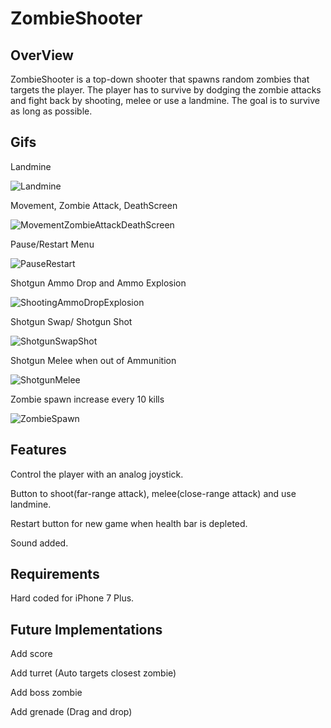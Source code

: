 # ZombieShooter

## OverView
ZombieShooter is a top-down shooter that spawns random zombies that targets the player. The player has to survive by dodging the zombie attacks and fight back by shooting, melee or use a landmine. The goal is to survive as long as possible.
## Gifs

Landmine

![Landmine](https://user-images.githubusercontent.com/7001720/54206639-12fc4900-44af-11e9-8d32-de877a37b675.gif)

Movement, Zombie Attack, DeathScreen

![MovementZombieAttackDeathScreen](https://user-images.githubusercontent.com/7001720/54206674-260f1900-44af-11e9-8838-8d8a122581ce.gif)

Pause/Restart Menu

![PauseRestart](https://user-images.githubusercontent.com/7001720/54206715-3cb57000-44af-11e9-8e1a-e60806c5314a.gif)

Shotgun Ammo Drop and Ammo Explosion

![ShootingAmmoDropExplosion](https://user-images.githubusercontent.com/7001720/54206742-4ccd4f80-44af-11e9-9ef7-ba1cdeeecb69.gif)

Shotgun Swap/ Shotgun Shot

![ShotgunSwapShot](https://user-images.githubusercontent.com/7001720/54206788-6373a680-44af-11e9-959a-201630cbc972.gif)

Shotgun Melee when out of Ammunition

![ShotgunMelee](https://user-images.githubusercontent.com/7001720/54206833-78503a00-44af-11e9-9757-e42015ecff84.gif)

Zombie spawn increase every 10 kills

![ZombieSpawn](https://user-images.githubusercontent.com/7001720/54206869-89994680-44af-11e9-9bfc-19bd4751690a.gif)

## Features
 Control the player with an analog joystick.
 
 Button to shoot(far-range attack), melee(close-range attack) and use landmine.
 
 Restart button for new game when health bar is depleted.
 
 Sound added.
 
## Requirements
Hard coded for iPhone 7 Plus.

## Future Implementations
 
 Add score
 
 Add turret (Auto targets closest zombie)
 
 Add boss zombie
 
 Add grenade (Drag and drop) 
